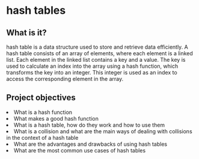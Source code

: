 <h1>hash tables</h1>

<h2>What is it?</h2>

<p>hash table is a data structure used to store and retrieve data efficiently. A hash table consists of an array of elements, where each element is a linked list. Each element in the linked list contains a key and a value. The key is used to calculate an index into the array using a hash function, which transforms the key into an integer. This integer is used as an index to access the corresponding element in the array.</p>

<h2>Project objectives</h2>

<li>What is a hash function</li>
<li>What makes a good hash function</li>
<li>What is a hash table, how do they work and how to use them</li>
<li>What is a collision and what are the main ways of dealing with collisions in the context of a hash table</li>
<li>What are the advantages and drawbacks of using hash tables</li>
<li>What are the most common use cases of hash tables</li>
